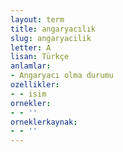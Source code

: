 ```yaml
---
layout: term
title: angaryacılık
slug: angaryacilik
letter: A
lisan: Türkçe
anlamlar:
- Angaryacı olma durumu
ozellikler:
- - isim
ornekler:
- - ''
orneklerkaynak:
- - ''
---
```

